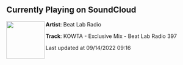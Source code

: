 ## Currently Playing on SoundCloud

[<img align="left" width="100" src="https://i1.sndcdn.com/artworks-v7nUz8gARSmliI2G-A85JwQ-t500x500.jpg">](https://soundcloud.com/beatlabradio/kowta-exclusive-mix-beat-lab-radio-397?in=beatlabradio/sets/beat-lab-397)

**Artist**: Beat Lab Radio 

**Track**: KOWTA - Exclusive Mix - Beat Lab Radio 397

Last updated at 09/14/2022 09:16
